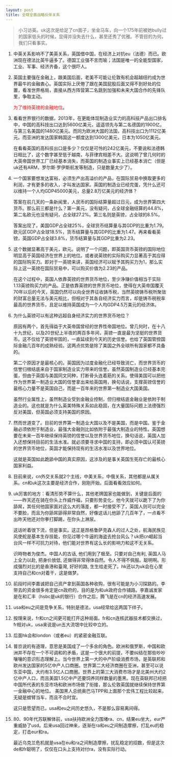 ```yaml
---
layout: post
title: 全球全面战略伙伴关系
---
```


> 小习访英。uk这次是给足了cn面子，坐金马车，向一个175年前被她bully过的国家低头的时候，显得并没失去什么，甚至还秀了优雅。不管目的为何，我们只看事实。

1. 中英关系影响不了美英关系，英国借中国，在经济上对抗eu（法德）而已。欧洲现在德法比英牛逼多了。德国工业强不言而喻；法国是唯一的全能型国家，工业、军事、经济齐备，这个很吓人。
2. 英国主要强在金融上，跟美国后面，老美不可能让伦敦有机会超越纽约成为世界最牛的金融衷心。英国实际上厌倦了跟在美国屁股后面又得不到好处的位置，看准世界格局，直接从西方阵营第二名跳到加强和未来大国合作的先锋队里，争取主动。

    <span style="color:red">为了维持英镑的金融地位</span>。
2. 看看世界银行的数据，2013年，在更能体现制造业实力的高科技产品出口排名中，中国的高科技出口达到5600亿美元，遥遥领先与第二名德国的1900亿，与第三名美国的1480亿美元。而同为欧洲大国的法国，高科技出口为1112亿美元。而亚洲的发达国家韩国这一额度达到1300亿美元，日本为1050亿美元。

    在看看英国的高科技出口是多少？仅仅是可怜的242亿美元，不要说和法德韩日相比了，这个数字甚至低于越南，与菲律宾相差不大。这说明了曾几何时的大英帝国世界工厂已经基本消失，而英国的制造业事实上已经基本消亡（但是uk还有ARM，罗尔斯·罗伊斯航发等制造，只是数量太少了）。
2. 一个国家要想发达富裕，必须生产出高溢价的产品，在国际贸易中换取更多的利润，才有更多的收入，才叫发达国家。英国的制造业已经完蛋，凭什么还可以维持一个人均GDP45000美元，总量2.8万亿美元的经济体？

    答案在前几天的一条新闻里，人民币的国际结算量超过日元，成为世界第四大货币。那么前三都是什么？第一美元，没有疑问，占全球金融结算的44.8%，第二名欧元也没有疑问，占全球27.2%。第三名则是英镑，占全球的8.5%。

    答案出现了，美国GDP占全球25%，全球货币结算量与其GDP的比重为1.79。欧元区GDP占全球18.5%，货币结算量与其GDP的比重为1.47。再来看看英镑，英国GDP占全球3.8%，货币结算量与其GDP比重为2.23。
2. 这个数据显著高于美元，欧元。说明了一个问题，即英国货币英镑的国际地位明显高于英国经济在世界上的地位。或者说英镑的实际购买力显著高于其应得的国际购买力。即对于一英镑来讲，英国经济可以赋予其购买力为1，那么实际上这一英镑在国际贸易中，可以购买价值为2.23的产品。

    在这个过程中，英国人依靠英镑的世界货币地位，至少净赚价值相当于实际1.13英镑购买力的产品。正是依靠英镑的世界货币地位，使得在大英帝国覆灭70年以后的今天，英国仍然可以向全世界征收铸币税，当然英镑铸币税所聚敛的财富总量无法与美元相比，但相对于其各自经济实力而言，却是铸币税税率最高的世界货币，且足以维持英国成为一个人均GDP4.5万美元的经济体。
2. 为什么英镑可以有这种远超自身经济实力的世界货币地位？

    原因有两个，首先得益于大英帝国曾经的世界性帝国地位。曾几何时，在十八十九世纪，以及20世纪上半夜的两百多年间，英镑一直是最为坚挺的世界货币。这不仅给了英镑牢固的，一直延续到今天的历史信誉。也给了英国管控国际金融几百年的成熟经验。这两点优势是除了美国之外全球所有国家都不具备的。

    第二个原因才是最核心的。英国因为过度金融化已经导致消亡，而世界货币的信誉归根结底来自于国家制造业实力带来的信誉。虽然英国制造业已经基本完蛋，但由于英国与美国同文同种，打断骨头连着筋的关系。使得美国可以把他作为世界第一制造业大国的信誉拿出来给英国用，换句话说，支撑英镑信誉的最核心力量不是英国自己，而是一百年来的世界第一制造业大国美国。

    虽然行业属性上，虽然制造业受到金融业控制，但归根结底金融业是依附于制造业的。这也就是为什么英美特殊关系如此稳固，在大量国际问题上法德强烈反对美国，但英国必须支持美国的原因。
2. 然而世道变了。目前的世界第一制造业大国以及不是美国，而是中国。鉴于金融必须依附于制造业，最强大金融则比如依附于最强大制造业的特性。英国想要在未来一百年继续保持英镑的信誉以及世界货币地位，换句话说，英国人加入还想保持目前的生活水准。就必须要寻求中国的支持，即必须中国认可英镑的世界货币地位，英国才能保持现有的生活水准以及世界地位。

    这就是英国如此跪舔中国的真实原因，这涉及的是事关英国生死存亡的最核心国家利益。
3. 目前来说，cn外交关系就2个主线，中美关系，中俄关系，其他都是从属关系。cn和uk这次主要是经济合作，刚刚开始，后面看看效应如何。
4. uk厉害的地方：看清形势不算什么，其他老牌国家也能做到，关键是后面的——昨天还在骑在你头上作威作福，只要形势变化，他今天就可以跪下了为你舔屌，其任何他国家面对这么大的落差，都一时接受不了，英国人则可以完全不要脸，而且为你舔屌舔得非常自然，好像这话儿他舔了几百年了，一点看不出昨天他还对你拳打脚踢，在你头上淋尿。

    这话听着很下流，但是事实。这正是昂格鲁萨克森人的过人之处，航海民族见风使舵是基本生存技能，你见过哪个牛逼的海盗去抢台风么？uk把cn崛起当台风一样不可抗力对待，他们能对世界有这么长的影响力和这不无关系。

    识時物者为俊杰。中国人的古话, 他们用到了极至。只要对自己有利, 英国人马上全力以赴, 把身价放低, 还做得非常得体自然。令人不得不佩服。聪明啊。形成强烈对比的是香港和臺灣, 好好的路, 生生给走死了。hk还以为uk会在心里支持自己和cn对着干，这是做梦。
5. 前段时间李嘉诚把自己资产拿到英国各种收购，很有可能是为小习探路的。李带去的资金很多肯定是cn政府的，目的是为和uk政府合作铺路。李嘉诚发家是在和汇丰（hsbc是uk的银行）合作之后，腾飞是在cn的经济高速发展。
6. usa和eu之间是竞争关系，特别是德法，usa经常给这两国下绊子。
7. 按理来说，fr和cn之间更可能打开这种局面。fr和cn连核武器技术都交换过，fr相对uk，usa来说是un五大流氓中比较中立的。
8. 后面hk会和london（或者eu）的紧密金融互联。
9. 普京说的有道理，意思是美国成了一个多余的角色。欧洲和俄罗斯，中国和欧洲并不存在一个不可调和的矛盾，这是一个很大的前提，不要纠结在那些吵吵嚷嚷的意识形态理解上。当今世界上第一大的中产阶级消费市场，是英联邦和欧州发达国家的5亿中产人口商圈。世界第二大经济商圈在亚洲，甚至可以说东亚中国，大约有3.5亿人口商圈。世界上的第三大消费市场才是北美州大约2亿中产人口，而且美国1.5亿中产还要饲养同样数量的墨黑。现在英联邦已经把中国所代表的东亚市场和欧洲市场做了衔接，那么伦敦英国就继续保持世界第一金融中心的地位。 美国黑人总统奥巴马TPP和上面那个宏伟工程比较起来，无疑是螳臂当车，而且不合时宜。

    这只是愿望而已，usa和eu之间历史悠久，不是那么容易离间得。
10. 80、90年代苏联解体前，usa扶持欧洲全力围堵ra、cn，结果eu坐大，eur严重威胁了usd。后来usa回过神来，逐渐在ra和eu之间制造摩擦，打乱eu的稳定，打击eur和ra。

    最近乌克兰危机就是usa在eu和ra之间制造摩擦，扰乱稳定的招数，但是这次de和fr聪明了，仅仅在口头上支持对付ra，没有实际行动。
